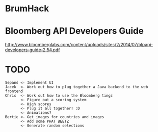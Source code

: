 BrumHack
========

Bloomberg API Developers Guide
==============================
http://www.bloomberglabs.com/content/uploads/sites/2/2014/07/blpapi-developers-guide-2.54.pdf

TODO
====

```
Sepand <- Implement UI
Jacek  <- Work out how to plug together a Java backend to the web frontend
Chris  <- Work out how to use the Bloomberg tingz
       <- Figure out a scoring system
       <- High scores
       <- Plug it all together! :D
       <- Animations?
Bertie <- Get images for countries and images
       <- Add some PHAT BEETZ
       <- Generate random selections
```
